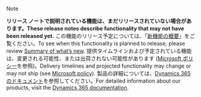  > [!NOTE]
 >  <span data-ttu-id="2cec1-101">**リリース ノートで説明されている機能は、まだリリースされていない場合があります。**</span><span class="sxs-lookup"><span data-stu-id="2cec1-101">**These release notes describe functionality that may not have been released yet.**</span></span>
<span data-ttu-id="2cec1-102">この機能のリリース予定については、「[新機能の概要](/business-applications-release-notes/October18/service/customer-service-core-release-notes/planned-features)」をご覧ください。</span><span class="sxs-lookup"><span data-stu-id="2cec1-102">To see when this functionality is planned to release, please review [Summary of what’s new](/business-applications-release-notes/October18/service/customer-service-core-release-notes/planned-features).</span></span> <span data-ttu-id="2cec1-103">提供タイムラインおよび予定されている機能は、変更される可能性、または出荷されない可能性があります ([Microsoft ポリシー](https://go.microsoft.com/fwlink/p/?linkid=2007332)を参照)。</span><span class="sxs-lookup"><span data-stu-id="2cec1-103">Delivery timelines and projected functionality may change or may not ship (see [Microsoft policy](https://go.microsoft.com/fwlink/p/?linkid=2007332)).</span></span> <span data-ttu-id="2cec1-104">製品の詳細については、[Dynamics 365 のドキュメント](https://docs.microsoft.com/dynamics365/)を参照してください。</span><span class="sxs-lookup"><span data-stu-id="2cec1-104">For detailed information about our products, visit the [Dynamics 365 documentation](https://docs.microsoft.com/dynamics365/).</span></span> 
